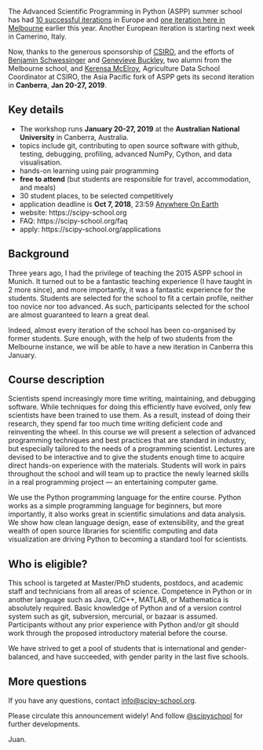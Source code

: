 <!--
.. title: Summer school announcement: 2nd Advanced Scientific Programming in Python (ASPP) Asia Pacific!
.. slug: summer-school-announcement-2nd-advanced-scientific-programming-in-python-aspp-asia-pacific
.. date: 2018-08-30 14:48:05
.. tags: open-source,Planet SciPy,programming,Python,science,conference
.. category: 
.. link: 
.. description: 
.. type: text
.. has_math: no
.. status: published
.. wp-status: publish
-->

<html><body><p>The Advanced Scientific Programming in Python (ASPP) summer school has had <a href="https://scipy-school.org/archives">10 successful iterations</a> in Europe and <a href="https://python.g-node.org/aspp-asia-pacific-2018/">one iteration here in Melbourne</a> earlier this year. Another European iteration is starting next week in Camerino, Italy.

Now, thanks to the generous sponsorship of <a href="https://www.csiro.au">CSIRO</a>, and the efforts of <a href="http://biology.anu.edu.au/people/benjamin-schwessinger">Benjamin Schwessinger</a> and <a href="https://twitter.com/DataNerdery">Genevieve Buckley</a>, two alumni from the Melbourne school, and <a href="https://people.csiro.au/M/K/Kerensa-Mcelroy">Kerensa McElroy</a>, Agriculture Data School Coordinator at CSIRO, the Asia Pacific fork of ASPP gets its second iteration in <strong>Canberra</strong>, <strong>Jan 20-27, 2019</strong>.

</p><h2>Key details</h2>

<ul>
<li>The workshop runs <strong>January 20-27, 2019</strong> at the <strong>Australian National University</strong> in Canberra, Australia.</li>
<li>topics include git, contributing to open source software with github, testing, debugging, profiling, advanced NumPy, Cython, and data visualisation.</li>
<li>hands-on learning using pair programming</li>
<li><strong>free to attend</strong> (but students are responsible for travel, accommodation, and meals)</li>
<li>30 student places, to be selected competitively</li>
<li>application deadline is <strong>Oct 7, 2018</strong>, 23:59 <a href="https://www.timeanddate.com/time/zones/aoe">Anywhere On Earth</a></li>
<li>website: https://scipy-school.org</li>
<li>FAQ: https://scipy-school.org/faq</li>
<li>apply: https://scipy-school.org/applications</li>
</ul>

<h2>Background</h2>

Three years ago, I had the privilege of teaching the 2015 ASPP school in Munich. It turned out to be a fantastic teaching experience (I have taught in 2 more since), and more importantly, it was a fantastic experience for the students. Students are selected for the school to fit a certain profile, neither too novice nor too advanced. As such, participants selected for the school are almost guaranteed to learn a great deal.

Indeed, almost every iteration of the school has been co-organised by former students. Sure enough, with the help of two students from the Melbourne instance, we will be able to have a new iteration in Canberra this January.

<h2>Course description</h2>

Scientists spend increasingly more time writing, maintaining, and debugging software. While techniques for doing this efficiently have evolved, only few scientists have been trained to use them. As a result, instead of doing their research, they spend far too much time writing deficient code and reinventing the wheel. In this course we will present a selection of advanced programming techniques and best practices that are standard in industry, but especially tailored to the needs of a programming scientist. Lectures are devised to be interactive and to give the students enough time to acquire direct hands-on experience with the materials. Students will work in pairs throughout the school and will team up to practice the newly learned skills in a real programming project — an entertaining computer game.

We use the Python programming language for the entire course. Python works as a simple programming language for beginners, but more importantly, it also works great in scientific simulations and data analysis. We show how clean language design, ease of extensibility, and the great wealth of open source libraries for scientific computing and data visualization are driving Python to becoming a standard tool for scientists.

<h2>Who is eligible?</h2>

This school is targeted at Master/PhD students, postdocs, and academic staff and technicians from all areas of science. Competence in Python or in another language such as Java, C/C++, MATLAB, or Mathematica is absolutely required. Basic knowledge of Python and of a version control system such as git, subversion, mercurial, or bazaar is assumed. Participants without any prior experience with Python and/or git should work through the proposed introductory material before the course.

We have strived to get a pool of students that is international and gender-balanced, and have succeeded, with gender parity in the last five schools.

<h2>More questions</h2>

If you have any questions, contact <a href="mailto:info@scipy-school.org">info@scipy-school.org</a>.

Please circulate this announcement widely! And follow <a href="https://twitter.com/scipyschool">@scipyschool</a> for further developments.

Juan.</body></html>
